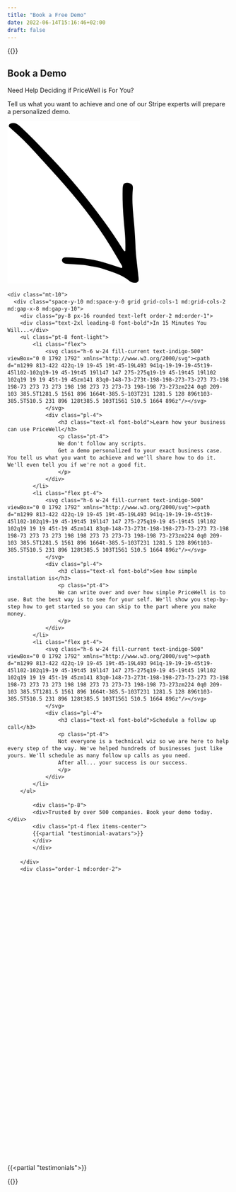 ```yaml
---
title: "Book a Free Demo"
date: 2022-06-14T15:16:46+02:00
draft: false
---
```


{{<rawhtml>}}
    <div class="py-12 bg-gray-100">
        <div class="max-w-7xl mx-auto px-4 sm:px-6 lg:px-8 text-center">
            <div class="lg:text-center">
            <h2 class="text-base text-indigo-600 font-semibold tracking-wide uppercase">Book a Demo</h2>
            <p class="mt-2 text-3xl leading-8 font-extrabold tracking-tight text-gray-900 sm:text-4xl">Need Help Deciding if PriceWell is For You?</p>
            <p class="mt-4 max-w-2xl text-lg text-gray-800 lg:mx-auto font-light">Tell us what you want to achieve and one of our <span class="inline-block highlight highlight-powder-blue-400">Stripe experts</span> will prepare a personalized demo.</p>
            <img src="/images/arrow.png" alt="" class="w-8 m-auto pt-4"/>
            </div>

    <div class="mt-10">
      <div class="space-y-10 md:space-y-0 grid grid-cols-1 md:grid-cols-2 md:gap-x-8 md:gap-y-10">
        <div class="py-8 px-16 rounded text-left order-2 md:order-1">
        <div class="text-2xl leading-8 font-bold">In 15 Minutes You Will...</div>
        <ul class="pt-8 font-light">
            <li class="flex">
                <svg class="h-6 w-24 fill-current text-indigo-500" viewBox="0 0 1792 1792" xmlns="http://www.w3.org/2000/svg"><path d="m1299 813-422 422q-19 19-45 19t-45-19L493 941q-19-19-19-45t19-45l102-102q19-19 45-19t45 19l147 147 275-275q19-19 45-19t45 19l102 102q19 19 19 45t-19 45zm141 83q0-148-73-273t-198-198-273-73-273 73-198 198-73 273 73 273 198 198 273 73 273-73 198-198 73-273zm224 0q0 209-103 385.5T1281.5 1561 896 1664t-385.5-103T231 1281.5 128 896t103-385.5T510.5 231 896 128t385.5 103T1561 510.5 1664 896z"/></svg>
                </svg>
                <div class="pl-4">
                    <h3 class="text-xl font-bold">Learn how your business can use PriceWell</h3>
                    <p class="pt-4">
                    We don't follow any scripts. 
                    Get a demo personalized to your exact business case. You tell us what you want to achieve and we'll share how to do it. We'll even tell you if we're not a good fit.
                    </p>
                </div>
            </li>
            <li class="flex pt-4">
                <svg class="h-6 w-24 fill-current text-indigo-500" viewBox="0 0 1792 1792" xmlns="http://www.w3.org/2000/svg"><path d="m1299 813-422 422q-19 19-45 19t-45-19L493 941q-19-19-19-45t19-45l102-102q19-19 45-19t45 19l147 147 275-275q19-19 45-19t45 19l102 102q19 19 19 45t-19 45zm141 83q0-148-73-273t-198-198-273-73-273 73-198 198-73 273 73 273 198 198 273 73 273-73 198-198 73-273zm224 0q0 209-103 385.5T1281.5 1561 896 1664t-385.5-103T231 1281.5 128 896t103-385.5T510.5 231 896 128t385.5 103T1561 510.5 1664 896z"/></svg>
                </svg>
                <div class="pl-4">
                    <h3 class="text-xl font-bold">See how simple installation is</h3>
                    <p class="pt-4">
                    We can write over and over how simple PriceWell is to use. But the best way is to see for your self. We'll show you step-by-step how to get started so you can skip to the part where you make money.
                    </p>
                </div>
            </li>
            <li class="flex pt-4">
                <svg class="h-6 w-24 fill-current text-indigo-500" viewBox="0 0 1792 1792" xmlns="http://www.w3.org/2000/svg"><path d="m1299 813-422 422q-19 19-45 19t-45-19L493 941q-19-19-19-45t19-45l102-102q19-19 45-19t45 19l147 147 275-275q19-19 45-19t45 19l102 102q19 19 19 45t-19 45zm141 83q0-148-73-273t-198-198-273-73-273 73-198 198-73 273 73 273 198 198 273 73 273-73 198-198 73-273zm224 0q0 209-103 385.5T1281.5 1561 896 1664t-385.5-103T231 1281.5 128 896t103-385.5T510.5 231 896 128t385.5 103T1561 510.5 1664 896z"/></svg>
                </svg>
                <div class="pl-4">
                    <h3 class="text-xl font-bold">Schedule a follow up call</h3>
                    <p class="pt-4">
                    Not everyone is a technical wiz so we are here to help every step of the way. We've helped hundreds of businesses just like yours. We'll schedule as many follow up calls as you need. 
                    After all... your success is our success.
                    </p>
                </div>
            </li>
        </ul>

            <div class="p-8">
            <div>Trusted by over 500 companies. Book your demo today.</div>
            <div class="pt-4 flex items-center">
            {{<partial "testimonial-avatars">}}
            </div>
            </div>

        </div>
        <div class="order-1 md:order-2">
<div class="calendly-inline-widget" data-url="https://calendly.com/matthew_reid/pricewell?hide_event_type_details=1&hide_gdpr_banner=1" style="min-width:320px;height:630px;"></div>
<script type="text/javascript" src="https://assets.calendly.com/assets/external/widget.js" async></script>
        </div>
      </div>
    </div>
  </div>
</div>

{{<partial "testimonials">}}

{{</rawhtml>}}